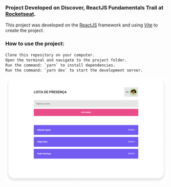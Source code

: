 ### Project Developed on Discover, ReactJS Fundamentals Trail at [Rocketseat](https://www.rocketseat.com.br/).

This project was developed on the [ReactJS](https://reactjs.org/) framework and using [Vite](https://vitejs.dev/) to
create the project.

### How to use the project:

    Clone this repository on your computer.
    Open the terminal and navigate to the project folder.
    Run the command: `yarn` to install dependencies.
    Run the command: `yarn dev` to start the development server.

![img.png](public/img.png)
